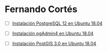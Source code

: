# Fernando Cortés
- [ ] [Instalación PostgreSQL 12 en Ubuntu 18.04](https://github.com/fcortesz/fcortesz/blob/master/Instalaci%C3%B3n%20PostgreSQL%2012%20en%20Ubuntu%2018.04.md)
- [ ] [Instalación pgAdmin4 en Ubuntu 18.04](https://github.com/fcortesz/fcortesz/blob/master/Instalaci%C3%B3n%20pgAdmin4%20en%20Ubuntu%2018.04.md)
- [ ] [Instalación PostGIS 3.0 en Ubuntu 18.04](https://github.com/fcortesz/fcortesz/blob/master/Instalaci%C3%B3n%20PostGIS%203.0%20en%20Ubuntu%2018.04.md)




